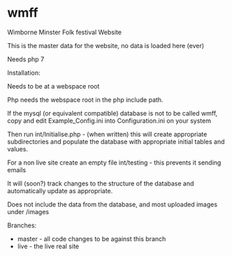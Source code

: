 # wmff
Wimborne Minster Folk festival Website

This is the master data for the website, no data is loaded here (ever)

Needs php 7

Installation:

Needs to be at a webspace root

Php needs the webspace root in the php include path.  

If the mysql (or equivalent compatible) database is not to be called wmff, copy and edit Example_Config.ini into Configuration.ini on your system

Then run int/Initialise.php - (when written) this will create appropriate subdirectories and populate the database with appropriate initial tables and values.

For a non live site create an empty file int/testing - this prevents it sending emails

It will (soon?) track changes to the structure of the database and automatically update as appropriate.

Does not include the data from the database, and most uploaded images under /images


Branches:
* master - all code changes to be against this branch
* live - the live real site


